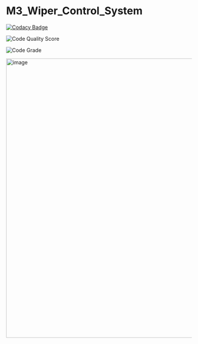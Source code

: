 # M3_Wiper_Control_System

[![Codacy Badge](https://app.codacy.com/project/badge/Grade/3984d1846a2d4fdcabaca2d648716d53)](https://www.codacy.com/gh/VunnamLakshmiPrasanna/M3_Wiper_Control_System/dashboard?utm_source=github.com&amp;utm_medium=referral&amp;utm_content=VunnamLakshmiPrasanna/M3_Wiper_Control_System&amp;utm_campaign=Badge_Grade)

![Code Quality Score](https://api.codiga.io/project/33450/score/svg)

![Code Grade](https://api.codiga.io/project/33450/status/svg)

<img width="756" alt="image" src="https://user-images.githubusercontent.com/101539400/168415176-7d2fbb4c-fa4d-405e-9378-c2977c04a8cc.png">

